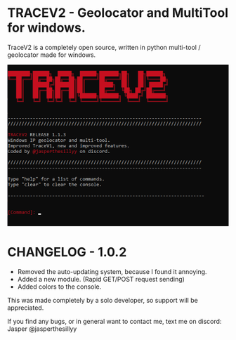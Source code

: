 # TRACEV2 - Geolocator and MultiTool for windows.

TraceV2 is a completely open source, written in python multi-tool / geolocator made for windows.

![image](./preview-1.1.2.png)

# CHANGELOG - 1.0.2
- Removed the auto-updating system, because I found it annoying.
- Added a new module. (Rapid GET/POST request sending)
- Added colors to the console.

This was made completely by a solo developer, so support will be appreciated.

If you find any bugs, or in general want to contact me, text me on discord: Jasper @jasperthesillyy
